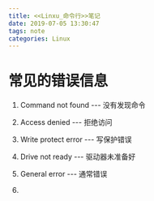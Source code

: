 ```yaml
---
title: <<Linxu_命令行>>笔记
date: 2019-07-05 13:30:47
tags: note
categories: Linux
---
```

<!--more-->
# 常见的错误信息  

1. Command not found --- 没有发现命令   

2. Access denied --- 拒绝访问  

3. Write protect error --- 写保护错误  

4. Drive not ready --- 驱动器未准备好  

5. General error --- 通常错误  

6.  